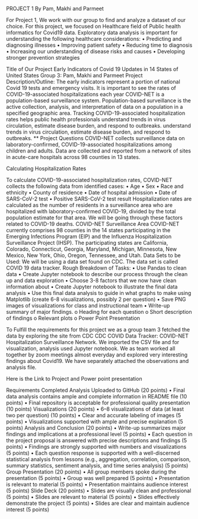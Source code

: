 PROJECT 1 By Pam, Makhi and Parmeet

For Project 1, We work with our group to find and analyze a dataset of our choice.
For this project, we focused on Healthcare field of Public health informatics for Covid19 data.
Exploratory data analysis is important for understanding the following healthcare considerations:
•	Predicting and diagnosing illnesses
•	Improving patient safety
•	Reducing time to diagnosis
•	Increasing our understanding of disease risks and causes
•	Developing stronger prevention strategies



Title of Our Project
Early Indicators of Covid 19 Updates in 14 States of United States
Group 3: Pam, Makhi and Parmeet
Project Description/Outline:
The early indicators represent a portion of national Covid 19 tests and emergency visits. It is important to see the rates of COVID-19-associated hospitalizations each year
COVID-NET is a population-based surveillance system. Population-based surveillance is the active collection, analysis, and interpretation of data on a population in a specified geographic area.
Tracking COVID-19-associated hospitalization rates helps public health professionals understand trends in virus circulation, estimate disease burden, and respond to outbreaks. understand trends in virus circulation, estimate disease burden, and respond to outbreaks.
**
Project Questions
COVID-NET collects surveillance data on laboratory-confirmed, COVID-19-associated hospitalizations among children and adults. Data are collected and reported from a network of sites in acute-care hospitals across 98 counties in 13 states.

Calculating Hospitalization Rates

To calculate COVID-19-associated hospitalization rates, COVID-NET collects the following data from identified cases:
•	Age
•	Sex
•	Race and ethnicity
•	County of residence
•	Date of hospital admission
•	Date of SARS-CoV-2 test
•	Positive SARS-CoV-2 test result
Hospitalization rates are calculated as the number of residents in a surveillance area who are hospitalized with laboratory-confirmed COVID-19, divided by the total population estimate for that area. 
We will be going through these factors related to COVID-19 deaths.
COVID-NET Surveillance Area
COVID-NET currently comprises 98 counties in the 14 states participating in the Emerging Infections Program (EIP) and the Influenza Hospitalization Surveillance Project (IHSP). The participating states are California, Colorado, Connecticut, Georgia, Maryland, Michigan, Minnesota, New Mexico, New York, Ohio, Oregon, Tennessee, and Utah.
Data Sets to be Used:
              We will be using a data set found on CDC. The data set is called COVID 19 data tracker. 
Rough Breakdown of Tasks:
•	Use Pandas to clean data
•	Create Jupyter notebook to describe our process through the clean up and data exploration
•	Choose 3-8 factors that we now have clean information about
•	Create Jupyter notebook to illustrate the final data analysis
•	Use this final data analysis to guide in what graphs to make using Matplotlib (create 6-8 visualizations, possibly 2 per question)
•	Save PNG images of visualizations for class and instructional team
•	Write-up summary of major findings. 
o	Heading for each question
o	Short description of findings
o	Relevant plots
o	Power Point Presentation

To Fulfill the requirements for this project we as a group team 3 fetched the data by exploring the site from CDC CDC COVID Data Tracker: COVID-NET Hospitalization Surveillance Network.
We imported the CSV file and for visualization, analysis used Jupyter notebook.
We as team worked all together by zoom meetings almost everyday and explored very interesting findings about Covid19.
We have separately attached the observations and analysis file.


Here is the Link to Project and Power point presentation


Requirements
Completed Analysis Uploaded to GitHub (20 points)
•	Final data analysis contains ample and complete information in README file (10 points)
•	Final repository is acceptable for professional quality presentation (10 points)
Visualizations (20 points)
•	6–8 visualizations of data (at least two per question) (10 points)
•	Clear and accurate labeling of images (5 points)
•	Visualizations supported with ample and precise explanation (5 points)
Analysis and Conclusion (20 points)
•	Write-up summarizes major findings and implications at a professional level (5 points)
•	Each question in the project proposal is answered with precise descriptions and findings (5 points)
•	Findings are strongly supported with numbers and visualizations (5 points)
•	Each question response is supported with a well-discerned statistical analysis from lessons (e.g., aggregation, correlation, comparison, summary statistics, sentiment analysis, and time series analysis) (5 points)
Group Presentation (20 points)
•	All group members spoke during the presentation (5 points)
•	Group was well prepared (5 points)
•	Presentation is relevant to material (5 points)
•	Presentation maintains audience interest (5 points)
Slide Deck (20 points)
•	Slides are visually clean and professional (5 points)
•	Slides are relevant to material (5 points)
•	Slides effectively demonstrate the project (5 points)
•	Slides are clear and maintain audience interest (5 points)

